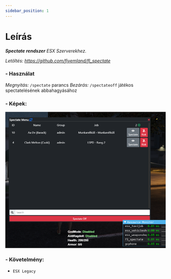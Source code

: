 ```yaml
---
sidebar_position: 1
---
```


# Leírás

_**Spectate rendszer** ESX Szerverekhez._

_Letöltés: https://github.com/fivemland/fl_spectate_

### - Használat

_Megnyitás:_ `/spectate` parancs
_Bezárás:_ `/spectateoff` játékos spectatelésének abbahagyásához

### - Képek:

![](https://raw.githubusercontent.com/CsokiHUN/fl_spectate/main/Screenshot.png)

### - Követelmény:

- `ESX Legacy`
